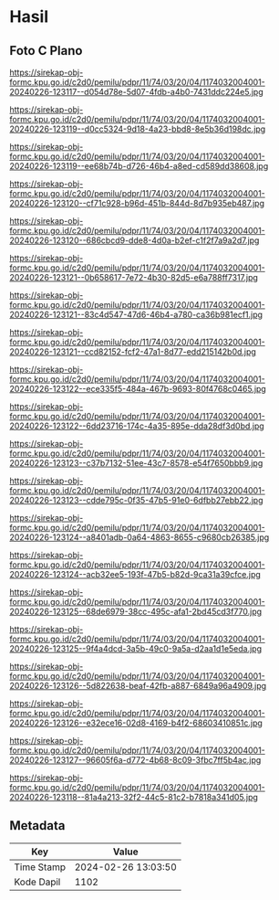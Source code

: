 # Hasil

## Foto C Plano

https://sirekap-obj-formc.kpu.go.id/c2d0/pemilu/pdpr/11/74/03/20/04/1174032004001-20240226-123117--d054d78e-5d07-4fdb-a4b0-7431ddc224e5.jpg

https://sirekap-obj-formc.kpu.go.id/c2d0/pemilu/pdpr/11/74/03/20/04/1174032004001-20240226-123119--d0cc5324-9d18-4a23-bbd8-8e5b36d198dc.jpg

https://sirekap-obj-formc.kpu.go.id/c2d0/pemilu/pdpr/11/74/03/20/04/1174032004001-20240226-123119--ee68b74b-d726-46b4-a8ed-cd589dd38608.jpg

https://sirekap-obj-formc.kpu.go.id/c2d0/pemilu/pdpr/11/74/03/20/04/1174032004001-20240226-123120--cf71c928-b96d-451b-844d-8d7b935eb487.jpg

https://sirekap-obj-formc.kpu.go.id/c2d0/pemilu/pdpr/11/74/03/20/04/1174032004001-20240226-123120--686cbcd9-dde8-4d0a-b2ef-c1f2f7a9a2d7.jpg

https://sirekap-obj-formc.kpu.go.id/c2d0/pemilu/pdpr/11/74/03/20/04/1174032004001-20240226-123121--0b658617-7e72-4b30-82d5-e6a788ff7317.jpg

https://sirekap-obj-formc.kpu.go.id/c2d0/pemilu/pdpr/11/74/03/20/04/1174032004001-20240226-123121--83c4d547-47d6-46b4-a780-ca36b981ecf1.jpg

https://sirekap-obj-formc.kpu.go.id/c2d0/pemilu/pdpr/11/74/03/20/04/1174032004001-20240226-123121--ccd82152-fcf2-47a1-8d77-edd215142b0d.jpg

https://sirekap-obj-formc.kpu.go.id/c2d0/pemilu/pdpr/11/74/03/20/04/1174032004001-20240226-123122--ece335f5-484a-467b-9693-80f4768c0465.jpg

https://sirekap-obj-formc.kpu.go.id/c2d0/pemilu/pdpr/11/74/03/20/04/1174032004001-20240226-123122--6dd23716-174c-4a35-895e-dda28df3d0bd.jpg

https://sirekap-obj-formc.kpu.go.id/c2d0/pemilu/pdpr/11/74/03/20/04/1174032004001-20240226-123123--c37b7132-51ee-43c7-8578-e54f7650bbb9.jpg

https://sirekap-obj-formc.kpu.go.id/c2d0/pemilu/pdpr/11/74/03/20/04/1174032004001-20240226-123123--cdde795c-0f35-47b5-91e0-6dfbb27ebb22.jpg

https://sirekap-obj-formc.kpu.go.id/c2d0/pemilu/pdpr/11/74/03/20/04/1174032004001-20240226-123124--a8401adb-0a64-4863-8655-c9680cb26385.jpg

https://sirekap-obj-formc.kpu.go.id/c2d0/pemilu/pdpr/11/74/03/20/04/1174032004001-20240226-123124--acb32ee5-193f-47b5-b82d-9ca31a39cfce.jpg

https://sirekap-obj-formc.kpu.go.id/c2d0/pemilu/pdpr/11/74/03/20/04/1174032004001-20240226-123125--68de6979-38cc-495c-afa1-2bd45cd3f770.jpg

https://sirekap-obj-formc.kpu.go.id/c2d0/pemilu/pdpr/11/74/03/20/04/1174032004001-20240226-123125--9f4a4dcd-3a5b-49c0-9a5a-d2aa1d1e5eda.jpg

https://sirekap-obj-formc.kpu.go.id/c2d0/pemilu/pdpr/11/74/03/20/04/1174032004001-20240226-123126--5d822638-beaf-42fb-a887-6849a96a4909.jpg

https://sirekap-obj-formc.kpu.go.id/c2d0/pemilu/pdpr/11/74/03/20/04/1174032004001-20240226-123126--e32ece16-02d8-4169-b4f2-68603410851c.jpg

https://sirekap-obj-formc.kpu.go.id/c2d0/pemilu/pdpr/11/74/03/20/04/1174032004001-20240226-123127--96605f6a-d772-4b68-8c09-3fbc7ff5b4ac.jpg

https://sirekap-obj-formc.kpu.go.id/c2d0/pemilu/pdpr/11/74/03/20/04/1174032004001-20240226-123118--81a4a213-32f2-44c5-81c2-b7818a341d05.jpg


## Metadata

| Key        | Value               |
| ---------- | ------------------- |
| Time Stamp | 2024-02-26 13:03:50 |
| Kode Dapil | 1102                |



